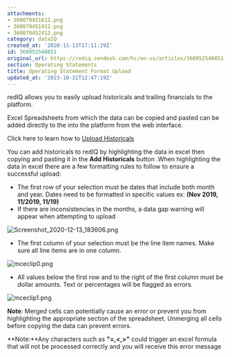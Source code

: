 ```yaml
---
attachments:
- 360079451612.png
- 360079451912.png
- 360079452412.png
category: dataIQ
created_at: '2020-11-13T17:11:29Z'
id: 360052540851
original_url: https://rediq.zendesk.com/hc/en-us/articles/360052540851-Operating-Statement-Format-Upload
section: Operating Statements
title: Operating Statement Format Upload
updated_at: '2023-10-31T12:47:19Z'
---
```


redIQ allows you to easily upload historicals and trailing financials to the platform. 

Excel Spreadsheets from which the data can be copied and pasted can be added directly to the into the platform from the web interface.

Click here to learn how to [Upload Historicals](https://rediq.zendesk.com/hc/en-us/articles/360036412071-Uploading-Historicals)

You can add historicals to redIQ by highlighting the data in excel then copying and pasting it in the **Add Historicals** button .When highlighting the data in excel there are a few formatting rules to follow to ensure a successful upload:

* The first row of your selection must be dates that include both month and year. Dates need to be formatted in specific values ex: **(Nov 2019, 11/2019, 11/19)**
* If there are inconsistencies in the months, a data gap warning will appear when attempting to upload

![Screenshot_2020-12-13_183606.png](https://rediq.zendesk.com/hc/article_attachments/360079451612/Screenshot_2020-12-13_183606.png)

* The first column of your selection must be the line item names. Make sure all line items are in one column.

![mceclip0.png](https://rediq.zendesk.com/hc/article_attachments/360079451912/mceclip0.png)

* All values below the first row and to the right of the first column must be dollar amounts. Text or percentages will be flagged as errors.

![mceclip1.png](https://rediq.zendesk.com/hc/article_attachments/360079452412/mceclip1.png)

**Note**: Merged cells can potentially cause an error or prevent you from highlighting the appropriate section of the spreadsheet. Unmerging all cells before copying the data can prevent errors.

**Note:**Any characters such as **"=,<,>"** could trigger an excel formula that will not be processed correctly and you will receive this error message